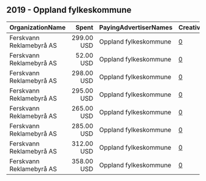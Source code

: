 ## 2019 - Oppland fylkeskommune 
|OrganizationName|Spent|PayingAdvertiserNames|CreativeUrls|Impressions|Genders|AgeBrackets|CountryCodes|BillingAddresses|CandidateBallotInformation|
|:---|---:|:---|:---|---:|:---|:---|:---|:---|:---|
|Ferskvann Reklamebyrå AS|299.00 USD|Oppland fylkeskommune|[0](https://www.snap.com/political-ads/asset/b97bec3cae472f2d76184d1114e5c204a8c9fc788e693d16cc337099b4f1c2d9?mediaType=mp4)|178,570||15-25|norway|"Stangeveien 111,Hamar,2321,NO"||
|Ferskvann Reklamebyrå AS|52.00 USD|Oppland fylkeskommune|[0](https://www.snap.com/political-ads/asset/c4204ab19435bb2486378bb567fb47f1b898ac713c29aed761e850adb3fe0128?mediaType=mp4)|28,659||15-25|norway|"Stangeveien 111,Hamar,2321,NO"||
|Ferskvann Reklamebyrå AS|298.00 USD|Oppland fylkeskommune|[0](https://www.snap.com/political-ads/asset/cc139e89f3f72837a18a923d88c6bd6199ea72bbeae9966422062697b1632cad?mediaType=mp4)|131,235||15-25|norway|"Stangeveien 111,Hamar,2321,NO"||
|Ferskvann Reklamebyrå AS|295.00 USD|Oppland fylkeskommune|[0](https://www.snap.com/political-ads/asset/b15f5b005417babd0cbc4526cc8226e805d3a92ecede3045c49f809c8b7b9db6?mediaType=mp4)|125,245|||norway|"Stangeveien 111,Hamar,2321,NO"||
|Ferskvann Reklamebyrå AS|265.00 USD|Oppland fylkeskommune|[0](https://www.snap.com/political-ads/asset/dfc49df9d9a300a5d43cd31774ad4caab6e33c713d03aa27c987fec42d61c437?mediaType=mp4)|105,972|||norway|"Stangeveien 111,Hamar,2321,NO"||
|Ferskvann Reklamebyrå AS|285.00 USD|Oppland fylkeskommune|[0](https://www.snap.com/political-ads/asset/fdf69e907c9080b38f33f694022933bcdea1e58d5670e71f5f513eea71c31d43?mediaType=mp4)|156,493||15-25|norway|"Stangeveien 111,Hamar,2321,NO"||
|Ferskvann Reklamebyrå AS|312.00 USD|Oppland fylkeskommune|[0](https://www.snap.com/political-ads/asset/ce727bc99117bf5528a30901ecbc4cee3ca0cb33e9c26cc3b0664d124bda77d9?mediaType=mp4)|194,358||15-25|norway|"Stangeveien 111,Hamar,2321,NO"||
|Ferskvann Reklamebyrå AS|358.00 USD|Oppland fylkeskommune|[0](https://www.snap.com/political-ads/asset/7bc95aec4b65a160fbc3f9d8bafee5423e7246c68187fbbd7c2e8a555bf0ed9d?mediaType=mp4)|157,639|||norway|"Stangeveien 111,Hamar,2321,NO"||
